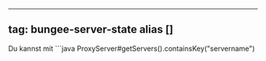 
---
tag: bungee-server-state
alias []
---

Du kannst mit ```java
ProxyServer#getServers().containsKey("servername")
``` prüfen ob ein Server online/offline ist
